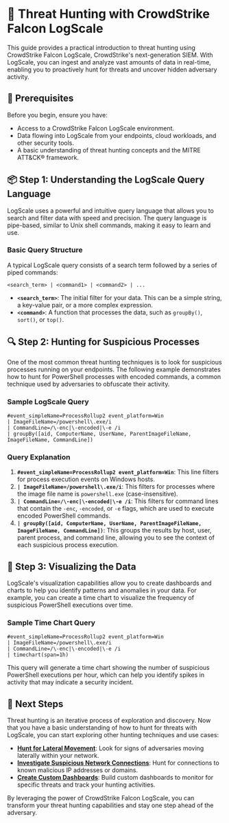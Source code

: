 # 🏹 Threat Hunting with CrowdStrike Falcon LogScale

This guide provides a practical introduction to threat hunting using CrowdStrike Falcon LogScale, CrowdStrike's next-generation SIEM. With LogScale, you can ingest and analyze vast amounts of data in real-time, enabling you to proactively hunt for threats and uncover hidden adversary activity.

## 🎯 Prerequisites

Before you begin, ensure you have:

-   Access to a CrowdStrike Falcon LogScale environment.
-   Data flowing into LogScale from your endpoints, cloud workloads, and other security tools.
-   A basic understanding of threat hunting concepts and the MITRE ATT&CK® framework.

## 📦 Step 1: Understanding the LogScale Query Language

LogScale uses a powerful and intuitive query language that allows you to search and filter data with speed and precision. The query language is pipe-based, similar to Unix shell commands, making it easy to learn and use.

### Basic Query Structure

A typical LogScale query consists of a search term followed by a series of piped commands:

```
<search_term> | <command1> | <command2> | ...
```

-   **`<search_term>`**: The initial filter for your data. This can be a simple string, a key-value pair, or a more complex expression.
-   **`<command>`**: A function that processes the data, such as `groupBy()`, `sort()`, or `top()`.

## 🔍 Step 2: Hunting for Suspicious Processes

One of the most common threat hunting techniques is to look for suspicious processes running on your endpoints. The following example demonstrates how to hunt for PowerShell processes with encoded commands, a common technique used by adversaries to obfuscate their activity.

### Sample LogScale Query

```
#event_simpleName=ProcessRollup2 event_platform=Win
| ImageFileName=/powershell\.exe/i
| CommandLine=/\-enc|\-encoded|\-e /i
| groupBy([aid, ComputerName, UserName, ParentImageFileName, ImageFileName, CommandLine])
```

### Query Explanation

1.  **`#event_simpleName=ProcessRollup2 event_platform=Win`**: This line filters for process execution events on Windows hosts.
2.  **`| ImageFileName=/powershell\.exe/i`**: This filters for processes where the image file name is `powershell.exe` (case-insensitive).
3.  **`| CommandLine=/\-enc|\-encoded|\-e /i`**: This filters for command lines that contain the `-enc`, `-encoded`, or `-e` flags, which are used to execute encoded PowerShell commands.
4.  **`| groupBy([aid, ComputerName, UserName, ParentImageFileName, ImageFileName, CommandLine])`**: This groups the results by host, user, parent process, and command line, allowing you to see the context of each suspicious process execution.

## 🚀 Step 3: Visualizing the Data

LogScale's visualization capabilities allow you to create dashboards and charts to help you identify patterns and anomalies in your data. For example, you can create a time chart to visualize the frequency of suspicious PowerShell executions over time.

### Sample Time Chart Query

```
#event_simpleName=ProcessRollup2 event_platform=Win
| ImageFileName=/powershell\.exe/i
| CommandLine=/\-enc|\-encoded|\-e /i
| timechart(span=1h)
```

This query will generate a time chart showing the number of suspicious PowerShell executions per hour, which can help you identify spikes in activity that may indicate a security incident.

## 🚀 Next Steps

Threat hunting is an iterative process of exploration and discovery. Now that you have a basic understanding of how to hunt for threats with LogScale, you can start exploring other hunting techniques and use cases:

-   **[Hunt for Lateral Movement](../analytics/threat-hunting/hunting-for-lateral-movement.md)**: Look for signs of adversaries moving laterally within your network.
-   **[Investigate Suspicious Network Connections](../analytics/threat-hunting/investigating-network-connections.md)**: Hunt for connections to known malicious IP addresses or domains.
-   **[Create Custom Dashboards](../analytics/reporting/creating-logscale-dashboards.md)**: Build custom dashboards to monitor for specific threats and track your hunting activities.

By leveraging the power of CrowdStrike Falcon LogScale, you can transform your threat hunting capabilities and stay one step ahead of the adversary.
